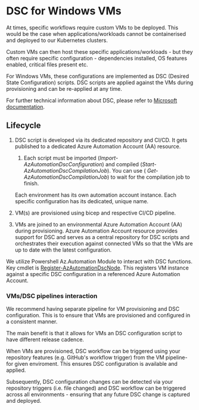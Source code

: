 # DSC for Windows VMs

At times, specific workflows require custom VMs to be deployed. This would be the case when applications/workloads cannot be containerised and deployed to our Kubernetes clusters. 

Custom VMs can then host these specific applications/workloads - but they often require specific configuration - dependencies installed, OS features enabled, critical files present etc. 

For Windows VMs, these configurations are implemented as DSC (Desired State Configuration) scripts. DSC scripts are applied against the VMs during provisioning and can be re-applied at any time.

For further technical information about DSC, please refer to [Microsoft documentation](https://learn.microsoft.com/en-us/powershell/dsc/getting-started/wingettingstarted?view=dsc-1.1).

## Lifecycle

1. DSC script is developed via its dedicated repository and CI/CD. It gets published to a dedicated Azure Automation Account (AA) resource.
   1. Each script must be imported (*Import-AzAutomationDscConfiguration*) and compiled (*Start-AzAutomationDscCompilationJob*). You can use ( *Get-AzAutomationDscCompilationJob*) to wait for the compilation job to finish. 

    Each environment has its own automation account instance.
    Each specific configuration has its dedicated, unique name.

1. VM(s) are provisioned using bicep and respective CI/CD pipeline.

1. VMs are joined to an environmental Azure Automation Account (AA) during provisioning. Azure Automation Account resource provides support for DSC and serves as a central repository for DSC scripts and orchestrates their execution against connected VMs so that the VMs are up to date with the latest configuration.

We utilize Powershell Az.Automation Module to interact with DSC functions. Key cmdlet is [Register-AzAutomationDscNode](https://learn.microsoft.com/en-us/powershell/module/az.automation/register-azautomationdscnode?view=azps-10.2.0). This registers VM instance against a specific DSC configuration in a referenced Azure Automation Account.

### VMs/DSC pipelines interaction

We recommend having separate pipeline for VM provisioning and DSC configuration. This is to ensure that VMs are provisioned and configured in a consistent manner. 

The main benefit is that it allows for VMs an DSC configuration script to have different release cadence. 

When VMs are provisioned, DSC workflow can be triggered using your repository features (e.g. GitHub's workflow trigger) from the VM pipeline- for given enviroment. This ensures DSC configuration is available and applied.

Subsequently, DSC configuration changes can be detected via your repository triggers (i.e. file changed) and DSC workflow can be triggered across all environments - ensuring that any future DSC change is captured and deployed.